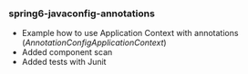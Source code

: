 ### spring6-javaconfig-annotations
- Example how to use Application Context with annotations (_AnnotationConfigApplicationContext_)
- Added component scan
- Added tests with Junit